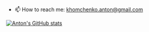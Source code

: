 - 📫 How to reach me: khomchenko.anton@gmail.com

[![Anton's GitHub stats](https://github-readme-stats.vercel.app/api?username=khomch)](https://github.com/anuraghazra/github-readme-stats)


<!---
khomch/khomch is a ✨ special ✨ repository because its `README.md` (this file) appears on your GitHub profile.
You can click the Preview link to take a look at your changes.
--->
